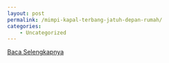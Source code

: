 ```yaml
---
layout: post
permalink: /mimpi-kapal-terbang-jatuh-depan-rumah/
categories:
    - Uncategorized
---
```


[Baca Selengkapnya](/10)